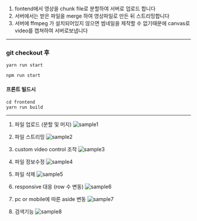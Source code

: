1. fontend에서 영상을 chunk file로 분할하여 서버로 업로드 합니다
2. 서버에서는 받은 파일을 merge 하여 영상파일로 만든 뒤 스트리밍합니다
3. 서버에 ffmpeg 가 설치되어있지 않으면 썸네일을 제작할 수 없기때문에 canvas로 video를 캡쳐하여 서버로보냅니다


------------

### git checkout 후
```
yarn run start

npm run start
```

#### 프론트 빌드시
```
cd frontend
yarn run build
```

------------

1. 파일 업로드 (분할 및 머지)
![sample1](https://user-images.githubusercontent.com/26377698/180644782-91dc650b-2906-4f02-ae4c-104ec6ce3767.gif)

2. 파일 스트리밍
![sample2](https://user-images.githubusercontent.com/26377698/180644786-b007fb6c-26a9-4d44-b5d8-e106acab6f56.gif)

3. custom video control 조작
![sample3](https://user-images.githubusercontent.com/26377698/180644788-970fd046-9726-47c1-8a11-a53d9ee8a568.gif)

4. 파일 정보수정
![sample4](https://user-images.githubusercontent.com/26377698/180644790-2e1a76b8-3472-4ebd-bba4-696353455025.gif)

5. 파일 삭제
![sample5](https://user-images.githubusercontent.com/26377698/180644792-dbedbbc1-8ad9-4dde-8a41-7235a4ab586a.gif)

6. responsive 대응 (row 수 변동)
![sample6](https://user-images.githubusercontent.com/26377698/180644795-10680e8d-7dcb-43eb-a943-1f0cd8bc490c.gif)

7. pc or mobile에 따른 aside 변동
![sample7](https://user-images.githubusercontent.com/26377698/180644796-13d78a82-cbea-4967-8623-fa4bced2eff3.gif)

8. 검색기능
![sample8](https://user-images.githubusercontent.com/26377698/180644800-9fec6c30-8805-4ded-bfd5-6654db2b0a82.gif)
